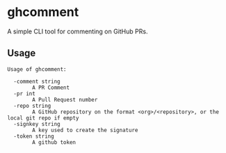 ghcomment
=========

A simple CLI tool for commenting on GitHub PRs.

Usage
-----

```
Usage of ghcomment:

  -comment string
        A PR Comment
  -pr int
        A Pull Request number
  -repo string
        A GitHub repository on the format <org>/<repository>, or the local git repo if empty
  -signkey string
        A key used to create the signature
  -token string
        A github token
```
